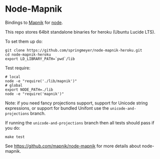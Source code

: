 # Node-Mapnik
      
Bindings to [Mapnik](http://mapnik.org) for [node](http://nodejs.org).

This repo stores 64bit standalone binaries for heroku (Ubuntu Lucide LTS).

To set them up do:

    git clone https://github.com/springmeyer/node-mapnik-heroku.git
    cd node-mapnik-heroku
    export LD_LIBRARY_PATH=`pwd`/lib

Test require:

    # local
    node -e "require('./lib/mapnik')"
    # global
    export NODE_PATH=./lib
    node -e "require('mapnik')"


Note: if you need fancy projections support, support for Unicode string expressions,
or support for bundled Unifont use the `unicode-and-projections` branch.

If running the `unicode-and-projections` branch then all tests should pass if you do:

    make test

See https://github.com/mapnik/node-mapnik for more details about node-mapnik.